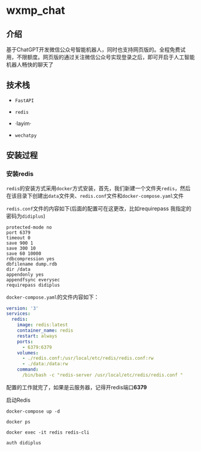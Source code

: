 # wxmp_chat

## 介绍

基于ChatGPT开发微信公众号智能机器人，同时也支持网页版的。全程免费试用，不限额度。网页版的通过关注微信公众号实现登录之后，即可开启于人工智能机器人畅快的聊天了

## 技术栈

- `FastAPI`

- `redis`

- ·layim·

- `wechatpy`

## 安装过程

### 安装redis

`redis`的安装方式采用`docker`方式安装，首先，我们新建一个文件夹`redis`，然后在该目录下创建出`data`文件夹、`redis.conf`文件和`docker-compose.yaml`文件

`redis.conf`文件的内容如下(后面的配置可在这更改，比如requirepass 我指定的密码为`didiplus`)

```
protected-mode no
port 6379
timeout 0
save 900 1 
save 300 10
save 60 10000
rdbcompression yes
dbfilename dump.rdb
dir /data
appendonly yes
appendfsync everysec
requirepass didiplus
```

`docker-compose.yaml`的文件内容如下：

```yaml
version: '3'
services:
  redis:
    image: redis:latest
    container_name: redis
    restart: always
    ports:
      - 6379:6379
    volumes:
      - ./redis.conf:/usr/local/etc/redis/redis.conf:rw
      - ./data:/data:rw
    command:
      /bin/bash -c "redis-server /usr/local/etc/redis/redis.conf "
```

配置的工作就完了，如果是云服务器，记得开redis端口**6379**

启动Redis

```shell
docker-compose up -d

docker ps

docker exec -it redis redis-cli

auth didiplus
```


